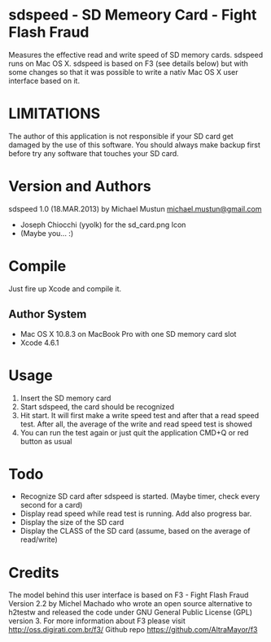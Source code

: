sdspeed - SD Memeory Card - Fight Flash Fraud
=======
Measures the effective read and write speed of SD memory cards. sdspeed runs on Mac OS X.
sdspeed is based on F3 (see details below) but with some changes so that it was possible 
to write a nativ Mac OS X user interface based on it.

LIMITATIONS
===========
The author of this application is not responsible if your SD card get damaged by the use
of this software. You should always make backup first before try any software that touches
your SD card.

Version and Authors
===================
sdspeed 1.0 (18.MAR.2013) by Michael Mustun <michael.mustun@gmail.com>
- Joseph Chiocchi (yyolk) for the sd_card.png Icon
- (Maybe you... :)

Compile
=======
Just fire up Xcode and compile it.

Author System
-------------
- Mac OS X 10.8.3 on MacBook Pro with one SD memory card slot
- Xcode 4.6.1

Usage
=====
1. Insert the SD memory card
2. Start sdspeed, the card should be recognized
3. Hit start. It will first make a write speed test and after that a read speed test. 
   After all, the average of the write and read speed test is showed
4. You can run the test again or just quit the application CMD+Q or red button as usual

Todo
====
- Recognize SD card after sdspeed is started. (Maybe timer, check every second for a card)
- Display read speed while read test is running. Add also progress bar.
- Display the size of the SD card
- Display the CLASS of the SD card (assume, based on the average of read/write)

Credits
=======
The model behind this user interface is based on F3 - Fight Flash Fraud Version 2.2 by 
Michel Machado who wrote an open source alternative to h2testw and released the code 
under GNU General Public License (GPL) version 3. For more information about F3 please 
visit http://oss.digirati.com.br/f3/
Github repo https://github.com/AltraMayor/f3
